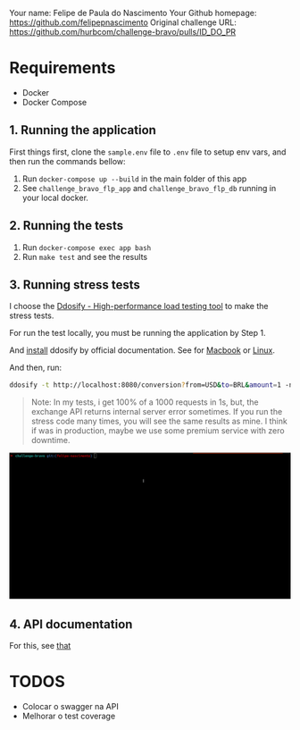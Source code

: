 Your name: Felipe de Paula do Nascimento
Your Github homepage: https://github.com/felipepnascimento
Original challenge URL: https://github.com/hurbcom/challenge-bravo/pulls/ID_DO_PR

# Requirements
- Docker
- Docker Compose

## 1. Running the application
First things first, clone the `sample.env` file to `.env` file to setup env vars, and then run the commands bellow:

1. Run `docker-compose up --build` in the main folder of this app
2. See `challenge_bravo_flp_app` and `challenge_bravo_flp_db` running in your local docker.

## 2. Running the tests
1. Run `docker-compose exec app bash`
2. Run `make test` and see the results

## 3. Running stress tests

I choose the [Ddosify - High-performance load testing tool](https://github.com/ddosify/ddosify) to make the stress tests.

For run the test locally, you must be running the application by Step 1.

And [install](https://github.com/ddosify/ddosify#installation) ddosify by official documentation. See for [Macbook](https://github.com/ddosify/ddosify#homebrew-tap-macos-and-linux) or [Linux](https://github.com/ddosify/ddosify#apk-deb-rpm-arch-linux-freebsd-packages).

And then, run:

```bash
ddosify -t http://localhost:8080/conversion?from=USD&to=BRL&amount=1 -n 1000 -d 1 -p HTTP -T 0
```

> Note: In my tests, i get 100% of a 1000 requests in 1s, but, the exchange API returns internal server error sometimes. If you run the stress code many times, you will see the same results as mine. I think if was in production, maybe we use some premium service with zero downtime.

<p align="center">
  <img src="stress.gif" alt="Stress Test" />
</p>

## 4. API documentation
For this, see [that](TODO-swagger)

# TODOS
- Colocar o swagger na API
- Melhorar o test coverage
